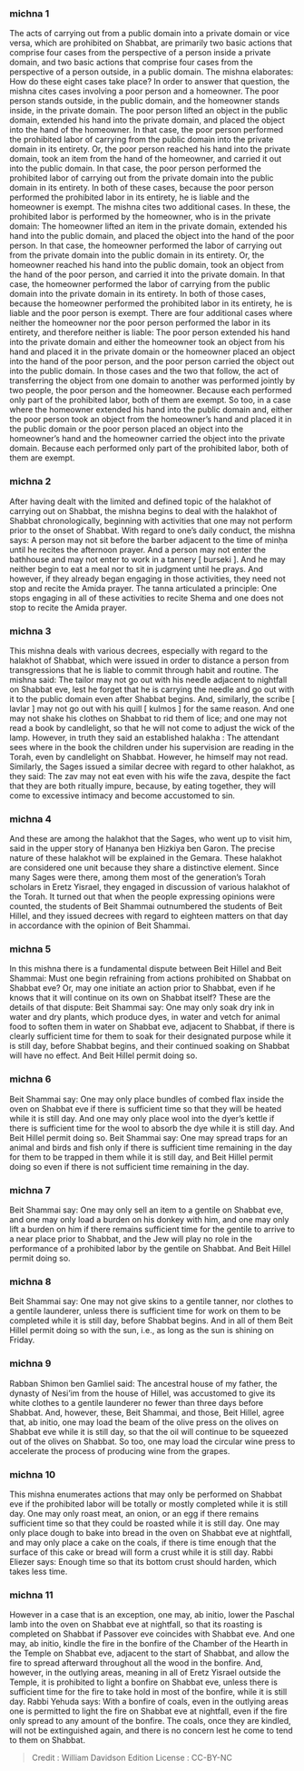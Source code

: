 
### michna 1
The acts of carrying out from a public domain into a private domain or vice versa, which are prohibited on Shabbat, are primarily two basic actions that comprise four cases from the perspective of a person inside a private domain, and two basic actions that comprise four cases from the perspective of a person outside, in a public domain. The mishna elaborates: How do these eight cases take place? In order to answer that question, the mishna cites cases involving a poor person and a homeowner. The poor person stands outside, in the public domain, and the homeowner stands inside, in the private domain. The poor person lifted an object in the public domain, extended his hand into the private domain, and placed the object into the hand of the homeowner. In that case, the poor person performed the prohibited labor of carrying from the public domain into the private domain in its entirety. Or, the poor person reached his hand into the private domain, took an item from the hand of the homeowner, and carried it out into the public domain. In that case, the poor person performed the prohibited labor of carrying out from the private domain into the public domain in its entirety. In both of these cases, because the poor person performed the prohibited labor in its entirety, he is liable and the homeowner is exempt. The mishna cites two additional cases. In these, the prohibited labor is performed by the homeowner, who is in the private domain: The homeowner lifted an item in the private domain, extended his hand into the public domain, and placed the object into the hand of the poor person. In that case, the homeowner performed the labor of carrying out from the private domain into the public domain in its entirety. Or, the homeowner reached his hand into the public domain, took an object from the hand of the poor person, and carried it into the private domain. In that case, the homeowner performed the labor of carrying from the public domain into the private domain in its entirety. In both of those cases, because the homeowner performed the prohibited labor in its entirety, he is liable and the poor person is exempt. There are four additional cases where neither the homeowner nor the poor person performed the labor in its entirety, and therefore neither is liable: The poor person extended his hand into the private domain and either the homeowner took an object from his hand and placed it in the private domain or the homeowner placed an object into the hand of the poor person, and the poor person carried the object out into the public domain. In those cases and the two that follow, the act of transferring the object from one domain to another was performed jointly by two people, the poor person and the homeowner. Because each performed only part of the prohibited labor, both of them are exempt. So too, in a case where the homeowner extended his hand into the public domain and, either the poor person took an object from the homeowner’s hand and placed it in the public domain or the poor person placed an object into the homeowner’s hand and the homeowner carried the object into the private domain. Because each performed only part of the prohibited labor, both of them are exempt.

### michna 2
After having dealt with the limited and defined topic of the halakhot of carrying out on Shabbat, the mishna begins to deal with the halakhot of Shabbat chronologically, beginning with activities that one may not perform prior to the onset of Shabbat. With regard to one’s daily conduct, the mishna says: A person may not sit before the barber adjacent to the time of minḥa until he recites the afternoon prayer. And a person may not enter the bathhouse and may not enter to work in a tannery [ burseki ]. And he may neither begin to eat a meal nor to sit in judgment until he prays. And however, if they already began engaging in those activities, they need not stop and recite the Amida prayer. The tanna articulated a principle: One stops engaging in all of these activities to recite Shema and one does not stop to recite the Amida prayer.

### michna 3
This mishna deals with various decrees, especially with regard to the halakhot of Shabbat, which were issued in order to distance a person from transgressions that he is liable to commit through habit and routine. The mishna said: The tailor may not go out with his needle adjacent to nightfall on Shabbat eve, lest he forget that he is carrying the needle and go out with it to the public domain even after Shabbat begins. And, similarly, the scribe [ lavlar ] may not go out with his quill [ kulmos ] for the same reason. And one may not shake his clothes on Shabbat to rid them of lice; and one may not read a book by candlelight, so that he will not come to adjust the wick of the lamp. However, in truth they said an established halakha : The attendant sees where in the book the children under his supervision are reading in the Torah, even by candlelight on Shabbat. However, he himself may not read. Similarly, the Sages issued a similar decree with regard to other halakhot, as they said: The zav may not eat even with his wife the zava, despite the fact that they are both ritually impure, because, by eating together, they will come to excessive intimacy and become accustomed to sin.

### michna 4
And these are among the halakhot that the Sages, who went up to visit him, said in the upper story of Ḥananya ben Ḥizkiya ben Garon. The precise nature of these halakhot will be explained in the Gemara. These halakhot are considered one unit because they share a distinctive element. Since many Sages were there, among them most of the generation’s Torah scholars in Eretz Yisrael, they engaged in discussion of various halakhot of the Torah. It turned out that when the people expressing opinions were counted, the students of Beit Shammai outnumbered the students of Beit Hillel, and they issued decrees with regard to eighteen matters on that day in accordance with the opinion of Beit Shammai.

### michna 5
In this mishna there is a fundamental dispute between Beit Hillel and Beit Shammai: Must one begin refraining from actions prohibited on Shabbat on Shabbat eve? Or, may one initiate an action prior to Shabbat, even if he knows that it will continue on its own on Shabbat itself? These are the details of that dispute: Beit Shammai say: One may only soak dry ink in water and dry plants, which produce dyes, in water and vetch for animal food to soften them in water on Shabbat eve, adjacent to Shabbat, if there is clearly sufficient time for them to soak for their designated purpose while it is still day, before Shabbat begins, and their continued soaking on Shabbat will have no effect. And Beit Hillel permit doing so.

### michna 6
Beit Shammai say: One may only place bundles of combed flax inside the oven on Shabbat eve if there is sufficient time so that they will be heated while it is still day. And one may only place wool into the dyer’s kettle if there is sufficient time for the wool to absorb the dye while it is still day. And Beit Hillel permit doing so. Beit Shammai say: One may spread traps for an animal and birds and fish only if there is sufficient time remaining in the day for them to be trapped in them while it is still day, and Beit Hillel permit doing so even if there is not sufficient time remaining in the day.

### michna 7
Beit Shammai say: One may only sell an item to a gentile on Shabbat eve, and one may only load a burden on his donkey with him, and one may only lift a burden on him if there remains sufficient time for the gentile to arrive to a near place prior to Shabbat, and the Jew will play no role in the performance of a prohibited labor by the gentile on Shabbat. And Beit Hillel permit doing so.

### michna 8
Beit Shammai say: One may not give skins to a gentile tanner, nor clothes to a gentile launderer, unless there is sufficient time for work on them to be completed while it is still day, before Shabbat begins. And in all of them Beit Hillel permit doing so with the sun, i.e., as long as the sun is shining on Friday.

### michna 9
Rabban Shimon ben Gamliel said: The ancestral house of my father, the dynasty of Nesi’im from the house of Hillel, was accustomed to give its white clothes to a gentile launderer no fewer than three days before Shabbat. And, however, these, Beit Shammai, and those, Beit Hillel, agree that, ab initio, one may load the beam of the olive press on the olives on Shabbat eve while it is still day, so that the oil will continue to be squeezed out of the olives on Shabbat. So too, one may load the circular wine press to accelerate the process of producing wine from the grapes.

### michna 10
This mishna enumerates actions that may only be performed on Shabbat eve if the prohibited labor will be totally or mostly completed while it is still day. One may only roast meat, an onion, or an egg if there remains sufficient time so that they could be roasted while it is still day. One may only place dough to bake into bread in the oven on Shabbat eve at nightfall, and may only place a cake on the coals, if there is time enough that the surface of this cake or bread will form a crust while it is still day. Rabbi Eliezer says: Enough time so that its bottom crust should harden, which takes less time.

### michna 11
However in a case that is an exception, one may, ab initio, lower the Paschal lamb into the oven on Shabbat eve at nightfall, so that its roasting is completed on Shabbat if Passover eve coincides with Shabbat eve. And one may, ab initio, kindle the fire in the bonfire of the Chamber of the Hearth in the Temple on Shabbat eve, adjacent to the start of Shabbat, and allow the fire to spread afterward throughout all the wood in the bonfire. And, however, in the outlying areas, meaning in all of Eretz Yisrael outside the Temple, it is prohibited to light a bonfire on Shabbat eve, unless there is sufficient time for the fire to take hold in most of the bonfire, while it is still day. Rabbi Yehuda says: With a bonfire of coals, even in the outlying areas one is permitted to light the fire on Shabbat eve at nightfall, even if the fire only spread to any amount of the bonfire. The coals, once they are kindled, will not be extinguished again, and there is no concern lest he come to tend to them on Shabbat.

>Credit : William Davidson Edition
>License :  CC-BY-NC